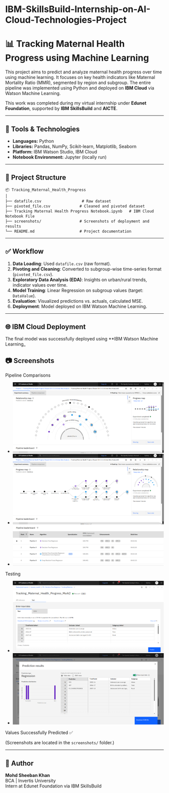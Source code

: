 # IBM-SkillsBuild-Internship-on-AI-Cloud-Technologies-Project

# 📊 Tracking Maternal Health Progress using Machine Learning

This project aims to predict and analyze maternal health progress over time using machine learning. It focuses on key health indicators like Maternal Mortality Ratio (MMR), segmented by region and subgroup. The entire pipeline was implemented using Python and deployed on **IBM Cloud** via Watson Machine Learning.

This work was completed during my virtual internship under **Edunet Foundation**, supported by **IBM SkillsBuild** and **AICTE**.

---

## 🔧 Tools & Technologies

- **Languages:** Python  
- **Libraries:** Pandas, NumPy, Scikit-learn, Matplotlib, Seaborn  
- **Platform:** IBM Watson Studio, IBM Cloud  
- **Notebook Environment:** Jupyter (locally run)

---

## 📁 Project Structure

```
📦 Tracking_Maternal_Health_Progress
│
├── datafile.csv                  # Raw dataset
├── pivoted_file.csv             # Cleaned and pivoted dataset
├── Tracking Maternal Health Progress Notebook.ipynb   # IBM Cloud Notebook File
├── screenshots/                 # Screenshots of deployment and results
└── README.md                    # Project documentation
```

---

## ✅ Workflow

1. **Data Loading**: Used `datafile.csv` (raw format).
2. **Pivoting and Cleaning**: Converted to subgroup-wise time-series format (`pivoted_file.csv`).
3. **Exploratory Data Analysis (EDA)**: Insights on urban/rural trends, indicator values over time.
4. **Model Training**: Linear Regression on subgroup values (target: `DataValue`).
5. **Evaluation**: Visualized predictions vs. actuals, calculated MSE.
6. **Deployment**: Model deployed on IBM Watson Machine Learning.

---

## 🌐 IBM Cloud Deployment

The final model was successfully deployed using **IBM Watson Machine Learning_


## 📷 Screenshots

Pipeline Comparisons

- ![Model Deployment Screenshot](Screenshots/Pipeline_Comparison_1.png)
- ![Model Deployment Screenshot](Screenshots/Pipeline_Comparison_2.png)
- ![Model Deployment Screenshot](Screenshots/Pipeline_Leaderboard.png)
  
Testing

- ![Model Deployment Screenshot](Screenshots/Testing_Predictions.png)
- ![Model Deployment Screenshot](Screenshots/Prediction_Results.png)

Values Successfully Predicted ✅ 


(Screenshots are located in the `screenshots/` folder.)

---

## 👤 Author

**Mohd Sheeban Khan**  
BCA | Invertis University  
Intern at Edunet Foundation via IBM SkillsBuild  
